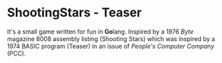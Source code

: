 # ShootingStars - Teaser

It's a small game written for fun in **Go**lang. Inspired by a 1976 *Byte* magazine 8008 assembly listing (Shooting Stars) which was inspired by a 1974 BASIC program (Teaser) in an issue of *People's Computer Company* (PCC).
